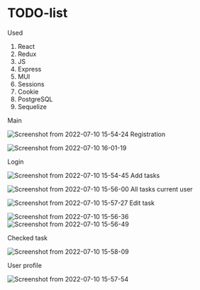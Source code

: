 # TODO-list

Used
1. React
2. Redux
3. JS
4. Express
5. MUI
6. Sessions 
7. Cookie
8. PostgreSQL
9. Sequelize

Main  

![Screenshot from 2022-07-10 15-54-24](https://user-images.githubusercontent.com/73222009/178145875-c8c13501-ef10-4c75-9f19-89f43c4ee700.png)
Registration  

![Screenshot from 2022-07-10 16-01-19](https://user-images.githubusercontent.com/73222009/178145949-cf50028f-ab16-40a0-8297-113bd856cba4.png)  

Login  

![Screenshot from 2022-07-10 15-54-45](https://user-images.githubusercontent.com/73222009/178145876-5970760d-ad24-494b-b0fa-fa7ec7a5fc16.png)
Add tasks  

![Screenshot from 2022-07-10 15-56-00](https://user-images.githubusercontent.com/73222009/178145879-46a8ef9d-0fb5-4037-bcc0-944fed7492a1.png)
All tasks current user  

![Screenshot from 2022-07-10 15-57-27](https://user-images.githubusercontent.com/73222009/178145996-50219b8f-7b77-4056-864c-d1a72e4626fd.png)
Edit task  

![Screenshot from 2022-07-10 15-56-36](https://user-images.githubusercontent.com/73222009/178145881-3ab6c1a1-4703-4546-8db4-91253ca2ba82.png)
![Screenshot from 2022-07-10 15-56-49](https://user-images.githubusercontent.com/73222009/178145884-8e52054b-333e-46fb-9c6e-7a6caaadf2b2.png)  

Checked task  

![Screenshot from 2022-07-10 15-58-09](https://user-images.githubusercontent.com/73222009/178145892-74038a8e-b042-466b-9a38-4f3300180caf.png)  

User profile  

![Screenshot from 2022-07-10 15-57-54](https://user-images.githubusercontent.com/73222009/178145890-b1a3fbc8-7197-42a8-bc8e-70dcad6c49e7.png)



